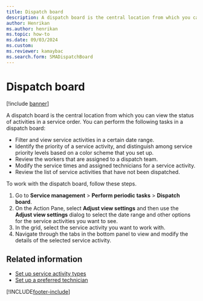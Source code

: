 ```yaml
---
title: Dispatch board   
description: A dispatch board is the central location from which you can view the status of activities in a service order, including a list of tasks. 
author: Henrikan
ms.author: henrikan
ms.topic: how-to
ms.date: 09/03/2024
ms.custom:
ms.reviewer: kamaybac
ms.search.form: SMADispatchBoard
---
```


# Dispatch board

[!include [banner](../includes/banner.md)]

A dispatch board is the central location from which you can view the status of activities in a service order. You can perform the following tasks in a dispatch board:

- Filter and view service activities in a certain date range.
- Identify the priority of a service activity, and distinguish among service priority levels based on a color scheme that you set up.
- Review the workers that are assigned to a dispatch team.
- Modify the service times and assigned technicians for a service activity.
- Review the list of service activities that have not been dispatched.

To work with the dispatch board, follow these steps.

1. Go to **Service management** \> **Perform periodic tasks** \> **Dispatch board**.
1. On the Action Pane, select **Adjust view settings** and then use the **Adjust view settings** dialog to select the date range and other options for the service activities you want to see.
1. In the grid, select the service activity you want to work with.
1. Navigate through the tabs in the bottom panel to view and modify the details of the selected service activity.

## Related information

- [Set up service activity types](set-up-service-activity-types.md)
- [Set up a preferred technician](set-up-preferred-technician.md)

[!INCLUDE[footer-include](../../includes/footer-banner.md)]
